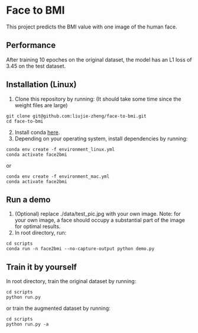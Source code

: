 # Face to BMI
This project predicts the BMI value with one image of the human face.

## Performance
After training 10 epoches on the original dataset, the model has an L1 loss of 3.45 on the test dataset.

## Installation (Linux)
1. Clone this repository by running: (It should take some time since the weight files are large)
```
git clone git@github.com:liujie-zheng/face-to-bmi.git
cd face-to-bmi
```
2. Install conda [here](https://conda.io/projects/conda/en/latest/user-guide/install/index.html).
3. Depending on your operating system, install dependencies by running: 
```
conda env create -f environment_linux.yml
conda activate face2bmi
```
or
```
conda env create -f environment_mac.yml
conda activate face2bmi
```

## Run a demo
1. (Optional) replace ./data/test_pic.jpg with your own image. Note: for your own image, a face should occupy a substantial part of the image for optimal results.
2. In root directory, run:
```
cd scripts
conda run -n face2bmi --no-capture-output python demo.py
```

## Train it by yourself
In root directory, train the original dataset by running:
```
cd scripts
python run.py
```
or train the augmented dataset by running:
```
cd scripts
python run.py -a
```
